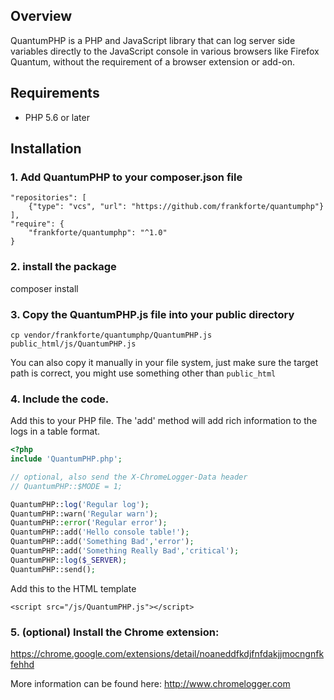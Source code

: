 ## Overview
QuantumPHP is a PHP and JavaScript library that can log server side variables directly to the JavaScript console in various browsers like Firefox Quantum, without the requirement of a browser extension or add-on.


## Requirements
- PHP 5.6 or later

## Installation

### 1. Add QuantumPHP to your composer.json file

    "repositories": [
        {"type": "vcs", "url": "https://github.com/frankforte/quantumphp"}
    ],
    "require": {
        "frankforte/quantumphp": "^1.0"
    }

### 2. install the package

   composer install

### 3. Copy  the QuantumPHP.js file into your public directory

    cp vendor/frankforte/quantumphp/QuantumPHP.js public_html/js/QuantumPHP.js

You can also copy it manually in your file system, just make sure the target path is correct, you might use something other than `public_html`

### 4. Include the code.

Add this to your PHP file. The 'add' method will add rich information to the logs in a table format.

```php
<?php
include 'QuantumPHP.php';

// optional, also send the X-ChromeLogger-Data header
// QuantumPHP::$MODE = 1;

QuantumPHP::log('Regular log');
QuantumPHP::warn('Regular warn');
QuantumPHP::error('Regular error');
QuantumPHP::add('Hello console table!');
QuantumPHP::add('Something Bad','error');
QuantumPHP::add('Something Really Bad','critical');
QuantumPHP::log($_SERVER);
QuantumPHP::send();
```

Add this to the HTML template

    <script src="/js/QuantumPHP.js"></script>


### 5. (optional) Install the Chrome extension:

https://chrome.google.com/extensions/detail/noaneddfkdjfnfdakjjmocngnfkfehhd

More information can be found here:
http://www.chromelogger.com
